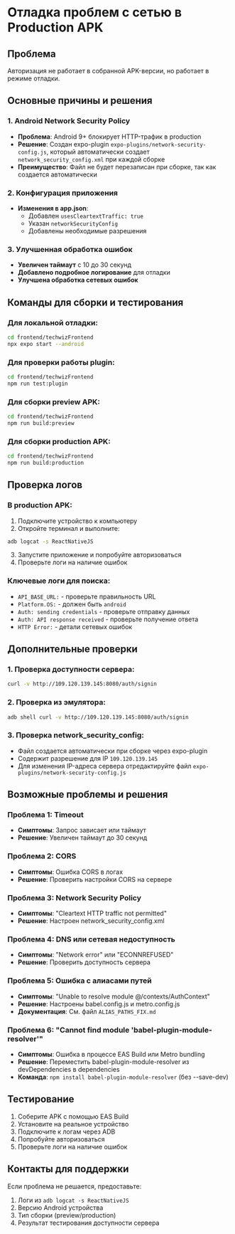 # Отладка проблем с сетью в Production APK

## Проблема
Авторизация не работает в собранной APK-версии, но работает в режиме отладки.

## Основные причины и решения

### 1. Android Network Security Policy
- **Проблема**: Android 9+ блокирует HTTP-трафик в production
- **Решение**: Создан expo-plugin `expo-plugins/network-security-config.js`, который автоматически создает `network_security_config.xml` при каждой сборке
- **Преимущество**: Файл не будет перезаписан при сборке, так как создается автоматически

### 2. Конфигурация приложения
- **Изменения в app.json**:
  - Добавлен `usesCleartextTraffic: true`
  - Указан `networkSecurityConfig`
  - Добавлены необходимые разрешения

### 3. Улучшенная обработка ошибок
- **Увеличен таймаут** с 10 до 30 секунд
- **Добавлено подробное логирование** для отладки
- **Улучшена обработка сетевых ошибок**

## Команды для сборки и тестирования

### Для локальной отладки:
```bash
cd frontend/techwizFrontend
npx expo start --android
```

### Для проверки работы plugin:
```bash
cd frontend/techwizFrontend
npm run test:plugin
```

### Для сборки preview APK:
```bash
cd frontend/techwizFrontend
npm run build:preview
```

### Для сборки production APK:
```bash
cd frontend/techwizFrontend
npm run build:production
```

## Проверка логов

### В production APK:
1. Подключите устройство к компьютеру
2. Откройте терминал и выполните:
```bash
adb logcat -s ReactNativeJS
```
3. Запустите приложение и попробуйте авторизоваться
4. Проверьте логи на наличие ошибок

### Ключевые логи для поиска:
- `API_BASE_URL:` - проверьте правильность URL
- `Platform.OS:` - должен быть `android`
- `Auth: sending credentials` - проверьте отправку данных
- `Auth: API response received` - проверьте получение ответа
- `HTTP Error:` - детали сетевых ошибок

## Дополнительные проверки

### 1. Проверка доступности сервера:
```bash
curl -v http://109.120.139.145:8080/auth/signin
```

### 2. Проверка из эмулятора:
```bash
adb shell curl -v http://109.120.139.145:8080/auth/signin
```

### 3. Проверка network_security_config:
- Файл создается автоматически при сборке через expo-plugin
- Содержит разрешение для IP `109.120.139.145`
- Для изменения IP-адреса сервера отредактируйте файл `expo-plugins/network-security-config.js`

## Возможные проблемы и решения

### Проблема 1: Timeout
- **Симптомы**: Запрос зависает или таймаут
- **Решение**: Увеличен таймаут до 30 секунд

### Проблема 2: CORS
- **Симптомы**: Ошибка CORS в логах
- **Решение**: Проверить настройки CORS на сервере

### Проблема 3: Network Security Policy
- **Симптомы**: "Cleartext HTTP traffic not permitted"
- **Решение**: Настроен network_security_config.xml

### Проблема 4: DNS или сетевая недоступность
- **Симптомы**: "Network error" или "ECONNREFUSED"
- **Решение**: Проверить доступность сервера

### Проблема 5: Ошибка с алиасами путей
- **Симптомы**: "Unable to resolve module @/contexts/AuthContext"
- **Решение**: Настроены babel.config.js и metro.config.js
- **Документация**: См. файл `ALIAS_PATHS_FIX.md`

### Проблема 6: "Cannot find module 'babel-plugin-module-resolver'"
- **Симптомы**: Ошибка в процессе EAS Build или Metro bundling
- **Решение**: Переместить babel-plugin-module-resolver из devDependencies в dependencies
- **Команда**: `npm install babel-plugin-module-resolver` (без --save-dev)

## Тестирование
1. Соберите APK с помощью EAS Build
2. Установите на реальное устройство
3. Подключите к логам через ADB
4. Попробуйте авторизоваться
5. Проверьте логи на наличие ошибок

## Контакты для поддержки
Если проблема не решается, предоставьте:
1. Логи из `adb logcat -s ReactNativeJS`
2. Версию Android устройства
3. Тип сборки (preview/production)
4. Результат тестирования доступности сервера 